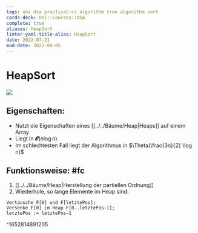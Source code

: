 ```yaml
---
tags: uni dsa practical-cs algorithm tree algorithm sort
cards-deck: Uni::Courses::DSA
complete: true
aliases: HeapSort
linter-yaml-title-alias: HeapSort
date: 2022-07-21
mod-date: 2022-09-05
---
```


# HeapSort
![](https://corte.si/posts/code/visualisingsorting/heap.png)

## Eigenschaften:
- Nutzt die Eigenschaften eines [[../../Bäume/Heap|Heaps]] auf einem Array
- Liegt in $\mathbfcal{O}(n \log n)$
- Im schlechtesten Fall liegt der Algorithmus in $\Theta(\frac{3n}{2} \log n)$

## Funktionsweise: #fc
1. [[../../Bäume/Heap|Herstellung der partiellen Ordnung]]
2. Wiederhole, so lange Elemente im Heap sind:
```
Vertausche F[0] und F[letztePos];
Versenke F[0] im Heap F[0..letztePos-1];
letztePos := letztePos−1
```
^1652814891205
